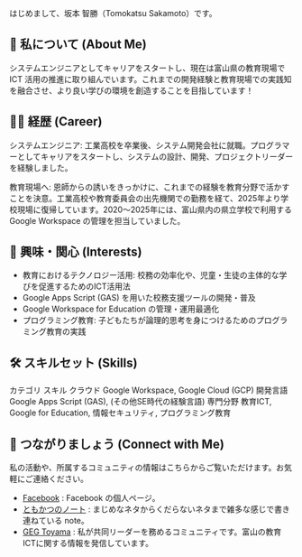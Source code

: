 はじめまして、坂本 智勝（Tomokatsu Sakamoto）です。

## 📖 私について (About Me)
システムエンジニアとしてキャリアをスタートし、現在は富山県の教育現場で ICT 活用の推進に取り組んでいます。これまでの開発経験と教育現場での実践知を融合させ、より良い学びの環境を創造することを目指しています！

## 👨‍💻 経歴 (Career)
システムエンジニア: 工業高校を卒業後、システム開発会社に就職。プログラマーとしてキャリアをスタートし、システムの設計、開発、プロジェクトリーダーを経験しました。

教育現場へ: 恩師からの誘いをきっかけに、これまでの経験を教育分野で活かすことを決意。工業高校や教育委員会の出先機関での勤務を経て、2025年より学校現場に復帰しています。2020～2025年には、富山県内の県立学校で利用する Google Workspace の管理を担当していました。

## 🚀 興味・関心 (Interests)
- 教育におけるテクノロジー活用:
校務の効率化や、児童・生徒の主体的な学びを促進するためのICT活用法
- Google Apps Script (GAS) を用いた校務支援ツールの開発・普及
- Google Workspace for Education の管理・運用最適化
- プログラミング教育:
子どもたちが論理的思考を身につけるためのプログラミング教育の実践

## 🛠 スキルセット (Skills)
カテゴリ	スキル
クラウド	Google Workspace, Google Cloud (GCP)
開発言語	Google Apps Script (GAS), (その他SE時代の経験言語)
専門分野	教育ICT, Google for Education, 情報セキュリティ, プログラミング教育

## 🔗 つながりましょう (Connect with Me)
私の活動や、所属するコミュニティの情報はこちらからご覧いただけます。お気軽にご連絡ください。

- [Facebook](https://www.facebook.com/tomokatsu.sakamoto) : Facebook の個人ページ。
- [ともかつのノート](https://note.com/tomo_saka) : まじめなネタからくだらないネタまで雑多な感じで書き連ねている note。
- [GEG Toyama](https://sites.google.com/view/gegtoyama/home) : 私が共同リーダーを務めるコミュニティです。富山の教育ICTに関する情報を発信しています。

<!--
**Tomokatsu-Sakamoto/Tomokatsu-Sakamoto** is a ✨ _special_ ✨ repository because its `README.md` (this file) appears on your GitHub profile.

Here are some ideas to get you started:

- 🔭 I’m currently working on ...
- 🌱 I’m currently learning ...
- 👯 I’m looking to collaborate on ...
- 🤔 I’m looking for help with ...
- 💬 Ask me about ...
- 📫 How to reach me: ...
- 😄 Pronouns: ...
- ⚡ Fun fact: ...
-->
